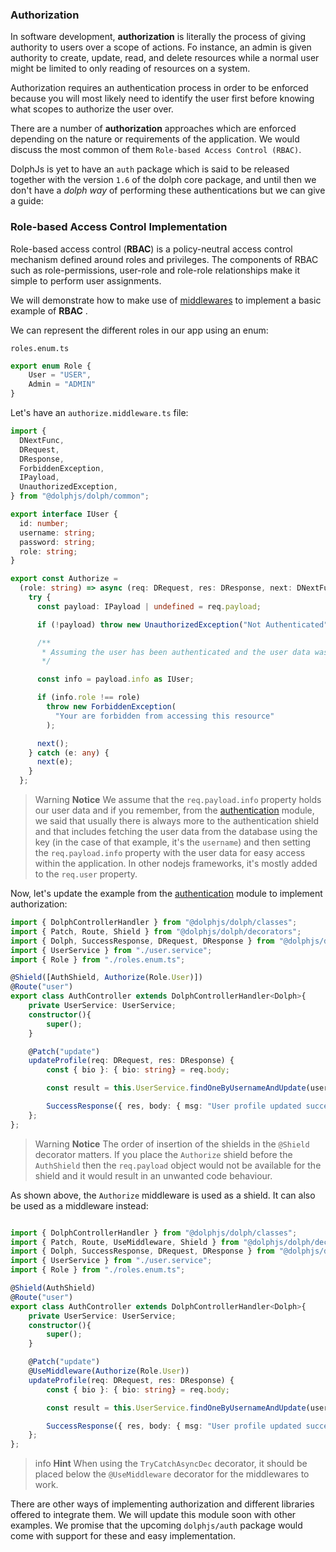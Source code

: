 ### Authorization

In software development, **authorization** is literally the process of giving authority to users over a scope of actions. Fo instance, an admin is given authority to create, update, read, and delete resources while a normal user might be limited to only reading of resources on a system.

Authorization requires an authentication process in order to be enforced because you will most likely need to identify the user first before knowing what scopes to authorize the user over.

There are a number of **authorization** approaches which are enforced depending on the nature or requirements of the application. We would discuss the most common of them `Role-based Access Control (RBAC)`.

DolphJs is yet to have an `auth` package which is said to be released together with the version `1.6` of the dolph core package, and until then we don't have  a  *dolph way* of performing these authentications but we can give a guide:


### Role-based Access Control Implementation

Role-based access control (**RBAC**) is a policy-neutral access control mechanism defined around roles and privileges. The components of RBAC such as role-permissions, user-role and role-role relationships make it simple to perform user assignments.

We will demonstrate how to make use of [middlewares](https://docs.dolphjs/middlewares) to implement a basic example of **RBAC** .

We can represent the different roles in our app using an enum:

`roles.enum.ts`

```typescript
export enum Role {
    User = "USER",
    Admin = "ADMIN"
}
```

Let's have an `authorize.middleware.ts` file:

```typescript
import {
  DNextFunc,
  DRequest,
  DResponse,
  ForbiddenException,
  IPayload,
  UnauthorizedException,
} from "@dolphjs/dolph/common";

export interface IUser {
  id: number;
  username: string;
  password: string;
  role: string;
}

export const Authorize =
  (role: string) => async (req: DRequest, res: DResponse, next: DNextFunc) => {
    try {
      const payload: IPayload | undefined = req.payload;

      if (!payload) throw new UnauthorizedException("Not Authenticated");

      /**
       * Assuming the user has been authenticated and the user data was passed to the `payload.info` property
       */

      const info = payload.info as IUser;

      if (info.role !== role)
        throw new ForbiddenException(
          "Your are forbidden from accessing this resource"
        );

      next();
    } catch (e: any) {
      next(e);
    }
  };

```

> Warning **Notice** We assume that the `req.payload.info` property holds our user data and if you remember, from the [authentication](https://dolphjs.com/authentication) module, we said that usually there is always more to the authentication shield and that includes fetching the user data from the database using the key (in the case of that example, it's the `username`) and then setting the `req.payload.info` property with the user data for easy access within the application. In other nodejs frameworks, it's mostly added to the `req.user` property.

Now, let's update the example from the [authentication](https://dolphjs.com/authentication)  module to implement authorization:

```typescript
import { DolphControllerHandler } from "@dolphjs/dolph/classes";
import { Patch, Route, Shield } from "@dolphjs/dolph/decorators";
import { Dolph, SuccessResponse, DRequest, DResponse } from "@dolphjs/dolph/common";
import { UserService } from "./user.service";
import { Role } from "./roles.enum.ts";

@Shield([AuthShield, Authorize(Role.User)])
@Route("user")
export class AuthController extends DolphControllerHandler<Dolph>{
    private UserService: UserService;
    constructor(){
        super();
    }

    @Patch("update")
    updateProfile(req: DRequest, res: DResponse) {
        const { bio }: { bio: string} = req.body;

        const result = this.UserService.findOneByUsernameAndUpdate(user.sub, bio);

        SuccessResponse({ res, body: { msg: "User profile updated successfully", data: result } });
    };
};
```

> Warning **Notice** The order of insertion of the shields in the `@Shield` decorator matters. If you place the `Authorize` shield before the `AuthShield` then the `req.payload` object would not be available for the shield and it would result in an unwanted code behaviour.

As shown above, the `Authorize` middleware is used as a shield. It can also be used as a middleware instead:

```typescript

import { DolphControllerHandler } from "@dolphjs/dolph/classes";
import { Patch, Route, UseMiddleware, Shield } from "@dolphjs/dolph/decorators";
import { Dolph, SuccessResponse, DRequest, DResponse } from "@dolphjs/dolph/common";
import { UserService } from "./user.service";
import { Role } from "./roles.enum.ts";

@Shield(AuthShield)
@Route("user")
export class AuthController extends DolphControllerHandler<Dolph>{
    private UserService: UserService;
    constructor(){
        super();
    }

    @Patch("update")
    @UseMiddleware(Authorize(Role.User))
    updateProfile(req: DRequest, res: DResponse) {
        const { bio }: { bio: string} = req.body;

        const result = this.UserService.findOneByUsernameAndUpdate(user.sub, bio);

        SuccessResponse({ res, body: { msg: "User profile updated successfully", data: result } });
    };
};
```

> info **Hint** When using the `TryCatchAsyncDec` decorator, it should be placed below the `@UseMiddleware` decorator for the middlewares to work.

There are other ways of implementing authorization and different libraries offered to integrate them. We will update this module soon with other examples. We promise that the upcoming `dolphjs/auth` package would come with support for these and easy implementation.
